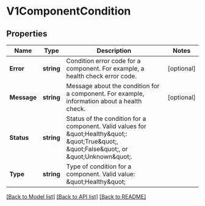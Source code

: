 # V1ComponentCondition

## Properties
Name | Type | Description | Notes
------------ | ------------- | ------------- | -------------
**Error** | **string** | Condition error code for a component. For example, a health check error code. | [optional] 
**Message** | **string** | Message about the condition for a component. For example, information about a health check. | [optional] 
**Status** | **string** | Status of the condition for a component. Valid values for \&quot;Healthy\&quot;: \&quot;True\&quot;, \&quot;False\&quot;, or \&quot;Unknown\&quot;. | 
**Type** | **string** | Type of condition for a component. Valid value: \&quot;Healthy\&quot; | 

[[Back to Model list]](../README.md#documentation-for-models) [[Back to API list]](../README.md#documentation-for-api-endpoints) [[Back to README]](../README.md)


